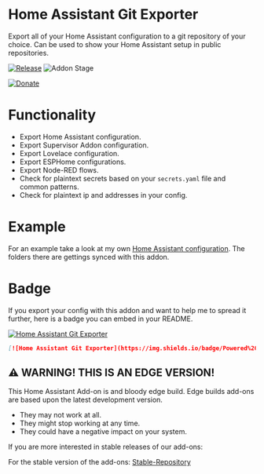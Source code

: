# Home Assistant Git Exporter

Export all of your Home Assistant configuration to a git repository of your choice.
Can be used to show your Home Assistant setup in public repositories.

[![Release][release-badge]][release]
![Addon Stage][stage-badge]

[![Donate][donation-badge]][donation-url]

# Functionality

* Export Home Assistant configuration.
* Export Supervisor Addon configuration.
* Export Lovelace configuration.
* Export ESPHome configurations.
* Export Node-RED flows.
* Check for plaintext secrets based on your `secrets.yaml` file and common patterns.
* Check for plaintext ip and addresses in your config.

# Example

For an example take a look at my own [Home Assistant configuration](https://github.com/Poeschl/home-assistant-config).
The folders there are gettings synced with this addon.


# Badge

If you export your config with this addon and want to help me to spread it further, here is a badge you can embed in your README.

[![Home Assistant Git Exporter](https://img.shields.io/badge/Powered%20by-Home%20Assistant%20Git%20Exporter-%23d32f2f)](https://github.com/Poeschl/Hassio-Addons/tree/main/git-exporter)

```markdown
[![Home Assistant Git Exporter](https://img.shields.io/badge/Powered%20by-Home%20Assistant%20Git%20Exporter-%23d32f2f)](https://github.com/Poeschl/Hassio-Addons/tree/main/git-exporter)
```


## ⚠ WARNING! THIS IS AN EDGE VERSION!

This Home Assistant Add-on is and bloody edge build.
Edge builds add-ons are based upon the latest development version.

- They may not work at all.
- They might stop working at any time.
- They could have a negative impact on your system.

If you are more interested in stable releases of our add-ons:

For the stable version of the add-ons: [Stable-Repository]

[stage-badge]: https://img.shields.io/badge/Addon%20stage-stable-green.svg

[release-badge]: https://img.shields.io/badge/version-v1.17.0-blue.svg
[release]: https://github.com/Poeschl-HomeAssistant-Addons/git-exporter/tree/v1.17.0

[donation-badge]: https://img.shields.io/badge/Buy%20me%20a%20coffee-%23d32f2f?logo=buy-me-a-coffee&style=for-the-badge&logoColor=white
[donation-url]: https://www.buymeacoffee.com/Poeschl

[Stable-Repository]: https://github.com/Poeschl-HomeAssistant-Addons/repository
